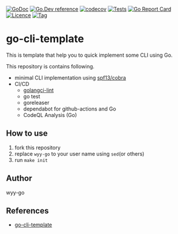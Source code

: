 [![GoDoc](https://godoc.org/github.com/wyy-go/go-cli-template?status.svg)](https://godoc.org/github.com/wyy-go/go-cli-template)
[![Go.Dev reference](https://img.shields.io/badge/go.dev-reference-blue?logo=go&logoColor=white)](https://pkg.go.dev/github.com/wyy-go/go-cli-template?tab=doc)
[![codecov](https://codecov.io/gh/wyy-go/go-cli-template/branch/main/graph/badge.svg)](https://codecov.io/gh/wyy-go/go-cli-template)
[![Tests](https://github.com/wyy-go/go-cli-template/actions/workflows/ci.yaml/badge.svg)](https://github.com/wyy-go/go-cli-template/actions/workflows/ci.yaml)
[![Go Report Card](https://goreportcard.com/badge/github.com/wyy-go/go-cli-template)](https://goreportcard.com/report/github.com/wyy-go/go-cli-template)
[![Licence](https://img.shields.io/github/license/wyy-go/go-cli-template)](https://raw.githubusercontent.com/wyy-go/go-cli-template/main/LICENSE)
[![Tag](https://img.shields.io/github/v/tag/wyy-go/go-cli-template)](https://github.com/wyy-go/go-cli-template/tags)

# go-cli-template
This is template that help you to quick implement some CLI using Go.

This repository is contains following.

- minimal CLI implementation using [spf13/cobra](https://github.com/spf13/cobra)
- CI/CD
  - [golangci-lint](https://golangci-lint.run/usage/linters/)
  - go test
  - goreleaser
  - dependabot for github-actions and Go
  - CodeQL Analysis (Go)

## How to use
1. fork this repository
2. replace `wyy-go` to your user name using `sed`(or others)
3. run `make init`

## Author
wyy-go

## References

- [go-cli-template](https://github.com/skanehira/go-cli-template)


